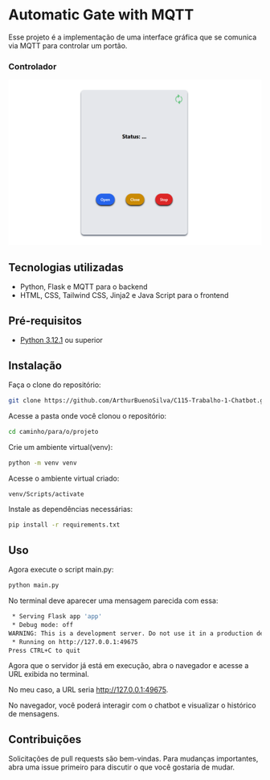 # Automatic Gate with MQTT

Esse projeto é a implementação de uma interface gráfica que se comunica via MQTT para controlar um portão.

### Controlador
![Chatbot](app/static/img/readme/front.png)

## Tecnologias utilizadas
- Python, Flask e MQTT para o backend
- HTML, CSS, Tailwind CSS, Jinja2 e Java Script para o frontend

## Pré-requisitos

- [Python 3.12.1](https://www.python.org/downloads/release/python-3121/) ou superior

## Instalação
Faça o clone do repositório:

```bash
git clone https://github.com/ArthurBuenoSilva/C115-Trabalho-1-Chatbot.git
```

Acesse a pasta onde você clonou o repositório:

```bash
cd caminho/para/o/projeto
```

Crie um ambiente virtual(venv):

```bash
python -m venv venv
```

Acesse o ambiente virtual criado:

```bash
venv/Scripts/activate
```

Instale as dependências necessárias:
```bash
pip install -r requirements.txt
```

## Uso
Agora execute o script main.py:

```bash
python main.py
```

No terminal deve aparecer uma mensagem parecida com essa:

```bash
 * Serving Flask app 'app'
 * Debug mode: off
WARNING: This is a development server. Do not use it in a production deployment. Use a production WSGI server instead.
 * Running on http://127.0.0.1:49675
Press CTRL+C to quit
```

Agora que o servidor já está em execução, abra o navegador e acesse a URL exibida no terminal.

No meu caso, a URL seria http://127.0.0.1:49675.

No navegador, você poderá interagir com o chatbot e visualizar o histórico de mensagens.


## Contribuições

Solicitações de pull requests são bem-vindas. Para mudanças importantes, abra uma issue primeiro para discutir o que você gostaria de mudar.